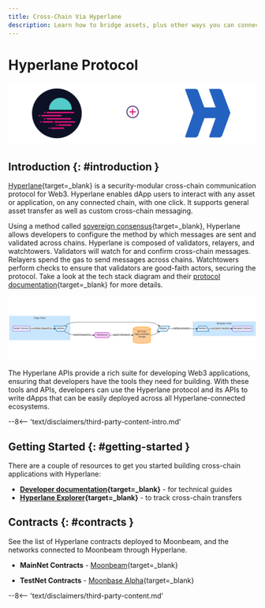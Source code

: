 ```yaml
---
title: Cross-Chain Via Hyperlane
description: Learn how to bridge assets, plus other ways you can connect your Moonbeam dApp to assets and functions on multiple blockchains using Hyperlane protocol & APIs.
---
```


# Hyperlane Protocol

![Hyperlane Moonbeam banner](/images/builders/interoperability/protocols/hyperlane/hyperlane-banner.png)

## Introduction {: #introduction }

[Hyperlane](https://hyperlane.xyz){target=_blank} is a security-modular cross-chain communication protocol for Web3. Hyperlane enables dApp users to interact with any asset or application, on any connected chain, with one click. It supports general asset transfer as well as custom cross-chain messaging.  

Using a method called [sovereign consensus](https://docs.hyperlane.xyz/hyperlane-docs-1/protocol/security/sovereign-consensus){target=_blank}, Hyperlane allows developers to configure the method by which messages are sent and validated across chains. Hyperlane is composed of validators, relayers, and watchtowers. Validators will watch for and confirm cross-chain messages. Relayers spend the gas to send messages across chains. Watchtowers perform checks to ensure that validators are good-faith actors, securing the protocol. Take a look at the tech stack diagram and their [protocol documentation](https://docs.hyperlane.xyz/hyperlane-docs-1/protocol/overview){target=_blank} for more details.

![Hyperlane Technology Stack diagram](/images/builders/interoperability/protocols/hyperlane/hyperlane-1.png)

The Hyperlane APIs provide a rich suite for developing Web3 applications, ensuring that developers have the tools they need for building. With these tools and APIs, developers can use the Hyperlane protocol and its APIs to write dApps that can be easily deployed across all Hyperlane-connected ecosystems.

--8<-- 'text/disclaimers/third-party-content-intro.md'

## Getting Started {: #getting-started }

There are a couple of resources to get you started building cross-chain applications with Hyperlane:

- **[Developer documentation](https://docs.hyperlane.xyz/hyperlane-docs-1/introduction/readme){target=_blank}** - for technical guides
- **[Hyperlane Explorer](https://explorer.hyperlane.xyz/){target=_blank}** - to track cross-chain transfers

## Contracts {: #contracts }

See the list of Hyperlane contracts deployed to Moonbeam, and the networks connected to Moonbeam through Hyperlane.

- **MainNet Contracts** - [Moonbeam](https://docs.hyperlane.xyz/hyperlane-docs-1/developers-faq-and-troubleshooting/addresses#mainnet){target=_blank}

- **TestNet Contracts** - [Moonbase Alpha](https://docs.hyperlane.xyz/hyperlane-docs-1/developers-faq-and-troubleshooting/addresses#testnet2){target=_blank}

--8<-- 'text/disclaimers/third-party-content.md'